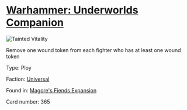 # [Warhammer: Underworlds Companion](https://guidokessels.github.io/wh-underworlds)

  

![Tainted Vitality](https://warhammerunderworlds.com/wp-content/uploads/sites/6/2018/03/365_ENG.png)

Remove one wound token from each fighter who has at least one wound token

Type: Ploy

Faction: [Universal](https://guidokessels.github.io/wh-underworlds/factions/universal)

Found in: [Magore's Fiends Expansion](https://guidokessels.github.io/wh-underworlds/locations/magores-fiends-expansion)

Card number: 365
